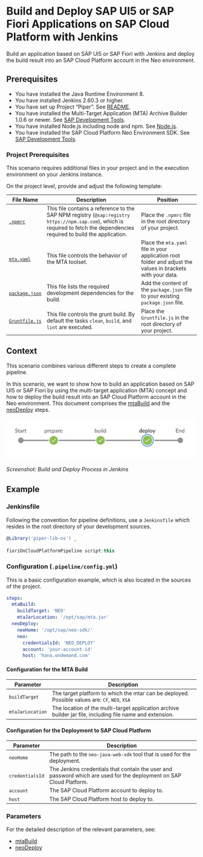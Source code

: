 # Build and Deploy SAP UI5 or SAP Fiori Applications on SAP Cloud Platform with Jenkins

Build an application based on SAP UI5 or SAP Fiori with Jenkins and deploy the build result into an SAP Cloud Platform account in the Neo environment.

## Prerequisites

* You have installed the Java Runtime Environment 8.
* You have installed Jenkins 2.60.3 or higher.
* You have set up Project “Piper”. See [README](https://github.com/SAP/jenkins-library/blob/master/README.md).
* You have installed the Multi-Target Application (MTA) Archive Builder 1.0.6 or newer. See [SAP Development Tools](https://tools.hana.ondemand.com/#cloud).
* You have installed Node.js including node and npm. See [Node.js](https://nodejs.org/en/download/).
* You have installed the SAP Cloud Platform Neo Environment SDK. See [SAP Development Tools](https://tools.hana.ondemand.com/#cloud).


### Project Prerequisites

This scenario requires additional files in your project and in the execution environment on your Jenkins instance.


On the project level, provide and adjust the following template:

| File Name | Description | Position |
|-----|-----|-----|
| [`.npmrc`](https://github.com/SAP/jenkins-library/blob/master/documentation/docs/scenarios/ui5-sap-cp/files/.npmrc) | This file contains a reference to the SAP NPM registry (`@sap:registry https://npm.sap.com`), which is required to fetch the dependencies required to build the application. | Place the `.npmrc` file in the root directory of your project. |
| [`mta.yaml`](https://github.com/SAP/jenkins-library/blob/master/documentation/docs/scenarios/ui5-sap-cp/files/mta.yaml) | This file controls the behavior of the MTA toolset. | Place the `mta.yaml` file in your application root folder and adjust the values in brackets with your data. |
| [`package.json`](https://github.com/SAP/jenkins-library/blob/master/documentation/docs/scenarios/ui5-sap-cp/files/package.json) | This file lists the required development dependencies for the build. | Add the content of the `package.json` file to your existing `package.json` file. |
| [`Gruntfile.js`](https://github.com/SAP/jenkins-library/blob/master/documentation/docs/scenarios/ui5-sap-cp/files/Gruntfile.js) | This file controls the grunt build. By default the tasks `clean`, `build`, and `lint` are executed. | Place the `Gruntfile.js` in the root directory of your project. |


## Context

This scenario combines various different steps to create a complete pipeline.


In this scenario, we want to show how to build an application based on SAP UI5 or SAP Fiori by using the multi-target application (MTA) concept and how to deploy the build result into an SAP Cloud Platform account in the Neo environment. This document comprises the [mtaBuild](https://sap.github.io/jenkins-library/steps/mtaBuild/) and the [neoDeploy](https://sap.github.io/jenkins-library/steps/neoDeploy/) steps.

![This pipeline in Jenkins Blue Ocean](images/pipeline.jpg)
###### Screenshot: Build and Deploy Process in Jenkins

## Example

### Jenkinsfile

Following the convention for pipeline definitions, use a `Jenkinsfile` which resides in the root directory of your development sources.

```groovy
@Library('piper-lib-os') _

fioriOnCloudPlatformPipeline script:this
```

### Configuration (`.pipeline/config.yml`)

This is a basic configuration example, which is also located in the sources of the project.

```yaml
steps:
  mtaBuild:
    buildTarget: 'NEO'
    mtaJarLocation: '/opt/sap/mta.jar'
  neoDeploy:
    neoHome: '/opt/sap/neo-sdk/'
    neo:
      credentialsId: 'NEO_DEPLOY'
      account: 'your-account-id'
      host: 'hana.ondemand.com'
```

#### Configuration for the MTA Build

| Parameter        | Description    |
| -----------------|----------------|
| `buildTarget`    | The target platform to which the mtar can be deployed. Possible values are: `CF`, `NEO`, `XSA` |
| `mtaJarLocation` | The location of the multi-target application archive builder jar file, including file name and extension. |


#### Configuration for the Deployment to SAP Cloud Platform

| Parameter          | Description |
| -------------------|-------------|
| `neoHome`           | The path to the `neo-java-web-sdk` tool that is used for the deployment. |
| `credentialsId` | The Jenkins credentials that contain the user and password which are used for the deployment on SAP Cloud Platform.|
| `account`           | The SAP Cloud Platform account to deploy to. |
| `host`           |  The SAP Cloud Platform host to deploy to. |


### Parameters

For the detailed description of the relevant parameters, see:

* [mtaBuild](https://sap.github.io/jenkins-library/steps/mtaBuild/)
* [neoDeploy](https://sap.github.io/jenkins-library/steps/neoDeploy/)
